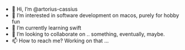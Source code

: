 - 👋 Hi, I’m @artorius-cassius
- 👀 I’m interested in software development on macos, purely for hobby fun
- 🌱 I’m currently learning swift
- 💞️ I’m looking to collaborate on .. something, eventually, maybe.
- 📫 How to reach me? Working on that ...

<!---
artorius-cassius/artorius-cassius is a ✨ special ✨ repository because its `README.md` (this file) appears on your GitHub profile.
You can click the Preview link to take a look at your changes.
--->
